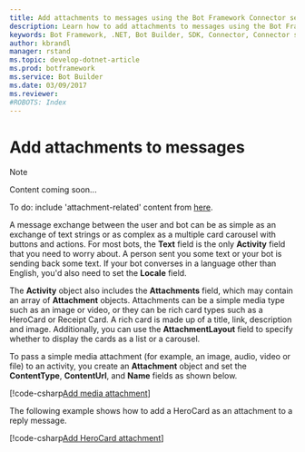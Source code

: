 ```yaml
---
title: Add attachments to messages using the Bot Framework Connector service and .NET | Microsoft Docs
description: Learn how to add attachments to messages using the Bot Framework Connector service via the Bot Builder SDK for .NET.
keywords: Bot Framework, .NET, Bot Builder, SDK, Connector, Connector service, attachment, card, rich card
author: kbrandl
manager: rstand
ms.topic: develop-dotnet-article
ms.prod: botframework
ms.service: Bot Builder
ms.date: 03/09/2017
ms.reviewer:
#ROBOTS: Index
---
```


# Add attachments to messages

> [!NOTE]
> Content coming soon...
> 
> To do: include 'attachment-related' content from [here](https://docs.botframework.com/en-us/csharp/builder/sdkreference/activities.html).

A message exchange between the user and bot can be as simple as an exchange of text strings or as complex as a multiple card carousel with buttons and actions. For most bots, the **Text** field is the only **Activity** field that you need to worry about. 
A person sent you some text or your bot is sending back some text. 
If your bot converses in a language other than English, you'd also need to set the **Locale** field.

The **Activity** object also includes the **Attachments** field, which may contain an array of **Attachment** objects. Attachments can be a simple media type such as an image or video, or they can be rich card types such as a HeroCard or Receipt Card. 
A rich card is made up of a title, link, description and image. 
Additionally, you can use the **AttachmentLayout** field to specify whether to display the cards as a list or a carousel.

To pass a simple media attachment (for example, an image, audio, video or file) to an activity, you create an **Attachment** object and set the **ContentType**, **ContentUrl**, and **Name** fields as shown below.

[!code-csharp[Add media attachment](../includes/code/dotnet-add-attachments.cs#addMediaAttachment)]

The following example shows how to add a HeroCard as an attachment to a reply message.

[!code-csharp[Add HeroCard attachment](../includes/code/dotnet-add-attachments.cs#addHeroCardAttachment)]
